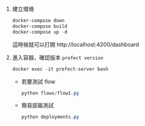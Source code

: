 1. 建立環境
    
    ```powershell
    docker-compose down
    docker-compose build
    docker-compose up -d
    ```
    
    這時候就可以打開 http://localhost:4200/dashboard
    
2. 進入容器，確認版本 `prefect version`
    
    ```powershell
    docker exec -it prefect-server bash
    ```
    
    - 若要測試 flow
        
        ```powershell
        python flows/flow1.py
        ```
        
    - 簡易部屬測試
        
        ```powershell
        python deployments.py
        ```
